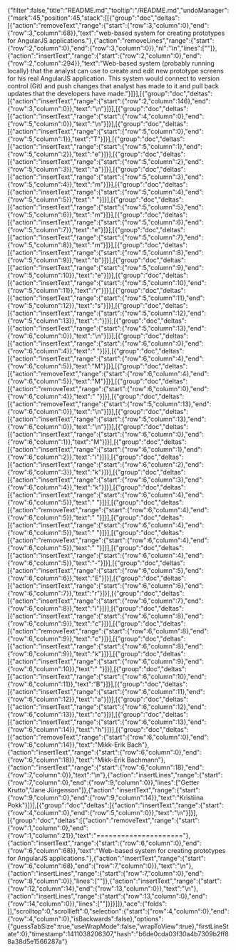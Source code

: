 {"filter":false,"title":"README.md","tooltip":"/README.md","undoManager":{"mark":45,"position":45,"stack":[[{"group":"doc","deltas":[{"action":"removeText","range":{"start":{"row":3,"column":0},"end":{"row":3,"column":68}},"text":"web-based system for creating prototypes for AngularJS applications."},{"action":"removeLines","range":{"start":{"row":2,"column":0},"end":{"row":3,"column":0}},"nl":"\n","lines":[""]},{"action":"insertText","range":{"start":{"row":2,"column":0},"end":{"row":2,"column":294}},"text":"Web-based system (probably running locally) that the analyst can use to create and edit new prototype screens for his real AngularJS application. This system would connect to version control (Git) and push changes that analyst has made to it and pull back updates that the developers have made."}]}],[{"group":"doc","deltas":[{"action":"insertText","range":{"start":{"row":2,"column":146},"end":{"row":3,"column":0}},"text":"\n"}]}],[{"group":"doc","deltas":[{"action":"insertText","range":{"start":{"row":4,"column":0},"end":{"row":5,"column":0}},"text":"\n"}]}],[{"group":"doc","deltas":[{"action":"insertText","range":{"start":{"row":5,"column":0},"end":{"row":5,"column":1}},"text":"T"}]}],[{"group":"doc","deltas":[{"action":"insertText","range":{"start":{"row":5,"column":1},"end":{"row":5,"column":2}},"text":"e"}]}],[{"group":"doc","deltas":[{"action":"insertText","range":{"start":{"row":5,"column":2},"end":{"row":5,"column":3}},"text":"a"}]}],[{"group":"doc","deltas":[{"action":"insertText","range":{"start":{"row":5,"column":3},"end":{"row":5,"column":4}},"text":"m"}]}],[{"group":"doc","deltas":[{"action":"insertText","range":{"start":{"row":5,"column":4},"end":{"row":5,"column":5}},"text":" "}]}],[{"group":"doc","deltas":[{"action":"insertText","range":{"start":{"row":5,"column":5},"end":{"row":5,"column":6}},"text":"m"}]}],[{"group":"doc","deltas":[{"action":"insertText","range":{"start":{"row":5,"column":6},"end":{"row":5,"column":7}},"text":"e"}]}],[{"group":"doc","deltas":[{"action":"insertText","range":{"start":{"row":5,"column":7},"end":{"row":5,"column":8}},"text":"m"}]}],[{"group":"doc","deltas":[{"action":"insertText","range":{"start":{"row":5,"column":8},"end":{"row":5,"column":9}},"text":"b"}]}],[{"group":"doc","deltas":[{"action":"insertText","range":{"start":{"row":5,"column":9},"end":{"row":5,"column":10}},"text":"e"}]}],[{"group":"doc","deltas":[{"action":"insertText","range":{"start":{"row":5,"column":10},"end":{"row":5,"column":11}},"text":"r"}]}],[{"group":"doc","deltas":[{"action":"insertText","range":{"start":{"row":5,"column":11},"end":{"row":5,"column":12}},"text":"s"}]}],[{"group":"doc","deltas":[{"action":"insertText","range":{"start":{"row":5,"column":12},"end":{"row":5,"column":13}},"text":":"}]}],[{"group":"doc","deltas":[{"action":"insertText","range":{"start":{"row":5,"column":13},"end":{"row":6,"column":0}},"text":"\n"}]}],[{"group":"doc","deltas":[{"action":"insertText","range":{"start":{"row":6,"column":0},"end":{"row":6,"column":4}},"text":"    "}]}],[{"group":"doc","deltas":[{"action":"insertText","range":{"start":{"row":6,"column":4},"end":{"row":6,"column":5}},"text":"M"}]}],[{"group":"doc","deltas":[{"action":"removeText","range":{"start":{"row":6,"column":4},"end":{"row":6,"column":5}},"text":"M"}]}],[{"group":"doc","deltas":[{"action":"removeText","range":{"start":{"row":6,"column":0},"end":{"row":6,"column":4}},"text":"    "}]}],[{"group":"doc","deltas":[{"action":"removeText","range":{"start":{"row":5,"column":13},"end":{"row":6,"column":0}},"text":"\n"}]}],[{"group":"doc","deltas":[{"action":"insertText","range":{"start":{"row":5,"column":13},"end":{"row":6,"column":0}},"text":"\n"}]}],[{"group":"doc","deltas":[{"action":"insertText","range":{"start":{"row":6,"column":0},"end":{"row":6,"column":1}},"text":"M"}]}],[{"group":"doc","deltas":[{"action":"insertText","range":{"start":{"row":6,"column":1},"end":{"row":6,"column":2}},"text":"i"}]}],[{"group":"doc","deltas":[{"action":"insertText","range":{"start":{"row":6,"column":2},"end":{"row":6,"column":3}},"text":"k"}]}],[{"group":"doc","deltas":[{"action":"insertText","range":{"start":{"row":6,"column":3},"end":{"row":6,"column":4}},"text":"k"}]}],[{"group":"doc","deltas":[{"action":"insertText","range":{"start":{"row":6,"column":4},"end":{"row":6,"column":5}},"text":" "}]}],[{"group":"doc","deltas":[{"action":"removeText","range":{"start":{"row":6,"column":4},"end":{"row":6,"column":5}},"text":" "}]}],[{"group":"doc","deltas":[{"action":"insertText","range":{"start":{"row":6,"column":4},"end":{"row":6,"column":5}},"text":" "}]}],[{"group":"doc","deltas":[{"action":"removeText","range":{"start":{"row":6,"column":4},"end":{"row":6,"column":5}},"text":" "}]}],[{"group":"doc","deltas":[{"action":"insertText","range":{"start":{"row":6,"column":4},"end":{"row":6,"column":5}},"text":"-"}]}],[{"group":"doc","deltas":[{"action":"insertText","range":{"start":{"row":6,"column":5},"end":{"row":6,"column":6}},"text":"E"}]}],[{"group":"doc","deltas":[{"action":"insertText","range":{"start":{"row":6,"column":6},"end":{"row":6,"column":7}},"text":"r"}]}],[{"group":"doc","deltas":[{"action":"insertText","range":{"start":{"row":6,"column":7},"end":{"row":6,"column":8}},"text":"i"}]}],[{"group":"doc","deltas":[{"action":"insertText","range":{"start":{"row":6,"column":8},"end":{"row":6,"column":9}},"text":"c"}]}],[{"group":"doc","deltas":[{"action":"removeText","range":{"start":{"row":6,"column":8},"end":{"row":6,"column":9}},"text":"c"}]}],[{"group":"doc","deltas":[{"action":"insertText","range":{"start":{"row":6,"column":8},"end":{"row":6,"column":9}},"text":"k"}]}],[{"group":"doc","deltas":[{"action":"insertText","range":{"start":{"row":6,"column":9},"end":{"row":6,"column":10}},"text":" "}]}],[{"group":"doc","deltas":[{"action":"insertText","range":{"start":{"row":6,"column":10},"end":{"row":6,"column":11}},"text":"B"}]}],[{"group":"doc","deltas":[{"action":"insertText","range":{"start":{"row":6,"column":11},"end":{"row":6,"column":12}},"text":"a"}]}],[{"group":"doc","deltas":[{"action":"insertText","range":{"start":{"row":6,"column":12},"end":{"row":6,"column":13}},"text":"c"}]}],[{"group":"doc","deltas":[{"action":"insertText","range":{"start":{"row":6,"column":13},"end":{"row":6,"column":14}},"text":"h"}]}],[{"group":"doc","deltas":[{"action":"removeText","range":{"start":{"row":6,"column":0},"end":{"row":6,"column":14}},"text":"Mikk-Erik Bach"},{"action":"insertText","range":{"start":{"row":6,"column":0},"end":{"row":6,"column":18}},"text":"Mikk-Erik Bachmann"},{"action":"insertText","range":{"start":{"row":6,"column":18},"end":{"row":7,"column":0}},"text":"\n"},{"action":"insertLines","range":{"start":{"row":7,"column":0},"end":{"row":9,"column":0}},"lines":["Getter Krutto","Jane Jürgenson"]},{"action":"insertText","range":{"start":{"row":9,"column":0},"end":{"row":9,"column":14}},"text":"Kristiina Pokk"}]}],[{"group":"doc","deltas":[{"action":"insertText","range":{"start":{"row":4,"column":0},"end":{"row":5,"column":0}},"text":"\n"}]}],[{"group":"doc","deltas":[{"action":"removeText","range":{"start":{"row":1,"column":0},"end":{"row":1,"column":21}},"text":"====================="},{"action":"insertText","range":{"start":{"row":6,"column":0},"end":{"row":6,"column":68}},"text":"Web-based system for creating prototypes for AngularJS applications."},{"action":"insertText","range":{"start":{"row":6,"column":68},"end":{"row":7,"column":0}},"text":"\n"},{"action":"insertLines","range":{"start":{"row":7,"column":0},"end":{"row":8,"column":0}},"lines":[""]},{"action":"insertText","range":{"start":{"row":12,"column":14},"end":{"row":13,"column":0}},"text":"\n"},{"action":"insertLines","range":{"start":{"row":13,"column":0},"end":{"row":14,"column":0}},"lines":[""]}]}]]},"ace":{"folds":[],"scrolltop":0,"scrollleft":0,"selection":{"start":{"row":4,"column":0},"end":{"row":4,"column":0},"isBackwards":false},"options":{"guessTabSize":true,"useWrapMode":false,"wrapToView":true},"firstLineState":0},"timestamp":1411038206307,"hash":"b6de0cda03f30a4b7309b2ff88a38d5e1566287a"}